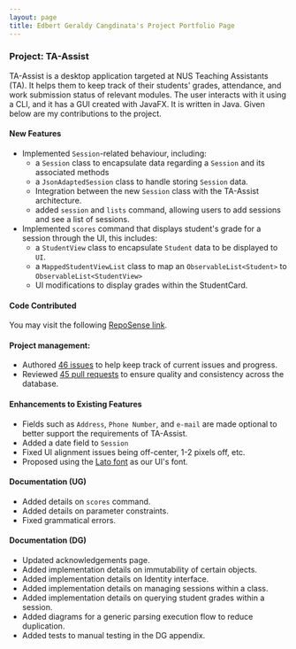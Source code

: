 ```yaml
---
layout: page
title: Edbert Geraldy Cangdinata's Project Portfolio Page
---
```


### Project: TA-Assist

TA-Assist is a desktop application targeted at NUS Teaching Assistants (TA). It helps them to keep track of their students' grades, attendance, and work submission status of relevant modules.
The user interacts with it using a CLI, and it has a GUI created with JavaFX. It is written in Java.
Given below are my contributions to the project.

#### New Features
* Implemented `Session`-related behaviour, including:
    * a `Session` class to encapsulate data regarding a `Session` and its associated methods
    * a `JsonAdaptedSession` class to handle storing `Session` data.
    * Integration between the new `Session` class with the TA-Assist architecture.
    * added `session` and `lists` command, allowing users to add sessions and see a list of sessions.
* Implemented `scores` command that displays student's grade for a session through the UI, this includes:
  * a `StudentView` class to encapsulate `Student` data to be displayed to `UI`.
  * a `MappedStudentViewList` class to map an `ObservableList<Student>` to `ObservableList<StudentView>`
  * UI modifications to display grades within the StudentCard.

#### Code Contributed
You may visit the following [RepoSense link](https://nus-cs2103-ay2223s1.github.io/tp-dashboard/?search=berted&breakdown=true).

#### Project management:
* Authored [46 issues](https://github.com/AY2223S1-CS2103T-T12-1/tp/issues?q=is%3Aissue+author%3ABerted) to help keep track of current issues and progress.
* Reviewed [45 pull requests](https://github.com/AY2223S1-CS2103T-T12-1/tp/pulls?q=is%3Apr+reviewed-by%3ABerted) to ensure quality and consistency across the database.

#### Enhancements to Existing Features
* Fields such as `Address`, `Phone Number`, and `e-mail` are made optional to better support the requirements of TA-Assist.
* Added a date field to `Session`
* Fixed UI alignment issues being off-center, 1-2 pixels off, etc.
* Proposed using the [Lato font](https://www.latofonts.com/) as our UI's font.

#### Documentation (UG)
* Added details on `scores` command.
* Added details on parameter constraints.
* Fixed grammatical errors.

#### Documentation (DG)
* Updated acknowledgements page.
* Added implementation details on immutability of certain objects.
* Added implementation details on Identity interface.
* Added implementation details on managing sessions within a class.
* Added implementation details on querying student grades within a session.
* Added diagrams for a generic parsing execution flow to reduce duplication.
* Added tests to manual testing in the DG appendix.
